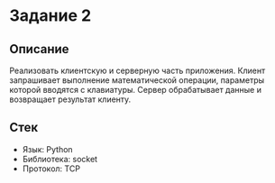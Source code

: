 # Задание 2

## Описание

Реализовать клиентскую и серверную часть приложения. Клиент запрашивает выполнение математической операции, параметры которой вводятся с клавиатуры. Сервер обрабатывает данные и возвращает результат клиенту.

## Стек

- Язык: Python
- Библиотека: socket
- Протокол: TCP

